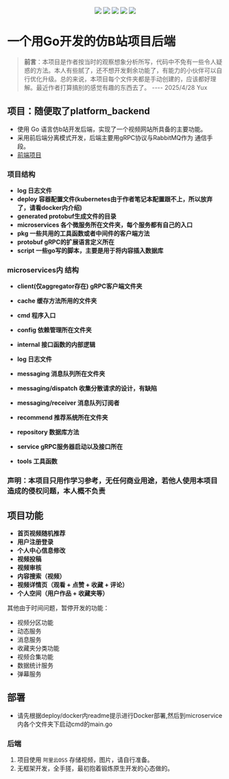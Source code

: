 
<div align=center>
<img src="https://img.shields.io/badge/envoy-1.34.0--dev-blue"/>
<img src="https://img.shields.io/badge/rabbitmq-3.8.9-blue"/>
<img src="https://img.shields.io/badge/meilisearch-1.13.0-blue"/>
<img src="https://img.shields.io/badge/docker-28.0.1-blue"/>
<img src="https://img.shields.io/badge/golang-1.22.5windows%2Famd64-blue"/>
</div>



# 一个用Go开发的仿B站项目后端

> **前言**：本项目是作者按当时的观察想象分析所写，代码中不免有一些令人疑惑的方法。本人有些腻了，还不想开发剩余功能了，有能力的小伙伴可以自行优化升级。总的来说，本项目每个文件夹都是手动创建的，应该都好理解。最近作者打算搞别的感觉有趣的东西去了。     ---- 2025/4/28 Yux


## 项目：随便取了platform_backend

- 使用 Go 语言仿b站开发后端，实现了一个视频网站所具备的主要功能。
- 采用前后端分离模式开发，后端主要用gRPC协议与RabbitMQ作为 通信手段。
- <a href="https://github.com/Yux77Yux/platform_frontend" rel="">前端项目</a>

### 项目结构
- **log 日志文件**
- **deploy 容器配置文件(kubernetes由于作者笔记本配置跟不上，所以放弃了，请看docker内介绍)**
- **generated protobuf生成文件的目录**
- **microservices 各个微服务所在文件夹，每个服务都有自己的入口**
- **pkg 一些共用的工具函数或者中间件的客户端方法**
- **protobuf gRPC的扩展语言定义所在**
- **script 一些go写的脚本，主要是用于将内容插入数据库**

### microservices内 结构
- **client(仅aggregator存在) gRPC客户端文件夹** 
- **cache 缓存方法所用的文件夹**
- **cmd 程序入口**
- **config 依赖管理所在文件夹**
- **internal 接口函数的内部逻辑**
- **log 日志文件**

- **messaging 消息队列所在文件夹**
- **messaging/dispatch 收集分散请求的设计，有缺陷**
- **messaging/receiver 消息队列订阅者**

- **recommend 推荐系统所在文件夹**
- **repository 数据库方法**
- **service gRPC服务器启动以及接口所在**
- **tools 工具函数**

### **声明：本项目只用作学习参考，无任何商业用途，若他人使用本项目造成的侵权问题，本人概不负责**

## 项目功能

- **首页视频随机推荐**
- **用户注册登录**
- **个人中心信息修改**
- **视频投稿**
- **视频审核**
- **内容搜索（视频）**
- **视频详情页（观看 + 点赞 + 收藏 + 评论）**
- **个人空间（用户作品 + 收藏夹等）**

其他由于时间问题，暂停开发的功能：

- 视频分区功能
- 动态服务
- 消息服务
- 收藏夹分类功能
- 视频合集功能
- 数据统计服务
- 弹幕服务

## 部署

- 请先根据deploy/docker内readme提示进行Docker部署,然后到microservice内各个文件夹下启动cmd的main.go

### 后端

1. 项目使用 `阿里云OSS` 存储视频，图片，请自行准备。
2. 无框架开发，全手搓，最初抱着锻炼原生开发的心态做的。